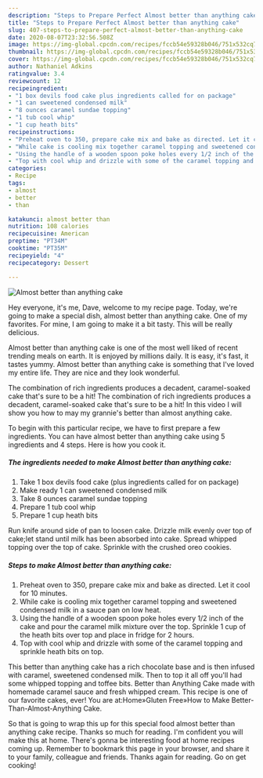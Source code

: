 ```yaml
---
description: "Steps to Prepare Perfect Almost better than anything cake"
title: "Steps to Prepare Perfect Almost better than anything cake"
slug: 407-steps-to-prepare-perfect-almost-better-than-anything-cake
date: 2020-08-07T23:32:56.508Z
image: https://img-global.cpcdn.com/recipes/fccb54e59328b046/751x532cq70/almost-better-than-anything-cake-recipe-main-photo.jpg
thumbnail: https://img-global.cpcdn.com/recipes/fccb54e59328b046/751x532cq70/almost-better-than-anything-cake-recipe-main-photo.jpg
cover: https://img-global.cpcdn.com/recipes/fccb54e59328b046/751x532cq70/almost-better-than-anything-cake-recipe-main-photo.jpg
author: Nathaniel Adkins
ratingvalue: 3.4
reviewcount: 12
recipeingredient:
- "1 box devils food cake plus ingredients called for on package"
- "1 can sweetened condensed milk"
- "8 ounces caramel sundae topping"
- "1 tub cool whip"
- "1 cup heath bits"
recipeinstructions:
- "Preheat oven to 350, prepare cake mix and bake as directed. Let it cool for 10 minutes."
- "While cake is cooling mix together caramel topping and sweetened condensed milk in a sauce pan on low heat."
- "Using the handle of a wooden spoon poke holes every 1/2 inch of the cake and pour the caramel milk mixture over the top. Sprinkle 1 cup of the heath bits over top and place in fridge for 2 hours."
- "Top with cool whip and drizzle with some of the caramel topping and sprinkle heath bits on top."
categories:
- Recipe
tags:
- almost
- better
- than

katakunci: almost better than 
nutrition: 108 calories
recipecuisine: American
preptime: "PT34M"
cooktime: "PT35M"
recipeyield: "4"
recipecategory: Dessert

---
```



![Almost better than anything cake](https://img-global.cpcdn.com/recipes/fccb54e59328b046/751x532cq70/almost-better-than-anything-cake-recipe-main-photo.jpg)

Hey everyone, it's me, Dave, welcome to my recipe page. Today, we're going to make a special dish, almost better than anything cake. One of my favorites. For mine, I am going to make it a bit tasty. This will be really delicious.

Almost better than anything cake is one of the most well liked of recent trending meals on earth. It is enjoyed by millions daily. It is easy, it's fast, it tastes yummy. Almost better than anything cake is something that I've loved my entire life. They are nice and they look wonderful.

The combination of rich ingredients produces a decadent, caramel-soaked cake that&#39;s sure to be a hit! The combination of rich ingredients produces a decadent, caramel-soaked cake that&#39;s sure to be a hit! In this video I will show you how to may my grannie&#39;s better than almost anything cake.


To begin with this particular recipe, we have to first prepare a few ingredients. You can have almost better than anything cake using 5 ingredients and 4 steps. Here is how you cook it.

<!--inarticleads1-->

##### The ingredients needed to make Almost better than anything cake:

1. Take 1 box devils food cake (plus ingredients called for on package)
1. Make ready 1 can sweetened condensed milk
1. Take 8 ounces caramel sundae topping
1. Prepare 1 tub cool whip
1. Prepare 1 cup heath bits


Run knife around side of pan to loosen cake. Drizzle milk evenly over top of cake;let stand until milk has been absorbed into cake. Spread whipped topping over the top of cake. Sprinkle with the crushed oreo cookies. 

<!--inarticleads2-->

##### Steps to make Almost better than anything cake:

1. Preheat oven to 350, prepare cake mix and bake as directed. Let it cool for 10 minutes.
1. While cake is cooling mix together caramel topping and sweetened condensed milk in a sauce pan on low heat.
1. Using the handle of a wooden spoon poke holes every 1/2 inch of the cake and pour the caramel milk mixture over the top. Sprinkle 1 cup of the heath bits over top and place in fridge for 2 hours.
1. Top with cool whip and drizzle with some of the caramel topping and sprinkle heath bits on top.


This better than anything cake has a rich chocolate base and is then infused with caramel, sweetened condensed milk. Then to top it all off you&#39;ll had some whipped topping and toffee bits. Better than Anything Cake made with homemade caramel sauce and fresh whipped cream. This recipe is one of our favorite cakes, ever! You are at:Home»Gluten Free»How to Make Better-Than-Almost-Anything Cake. 

So that is going to wrap this up for this special food almost better than anything cake recipe. Thanks so much for reading. I'm confident you will make this at home. There's gonna be interesting food at home recipes coming up. Remember to bookmark this page in your browser, and share it to your family, colleague and friends. Thanks again for reading. Go on get cooking!
